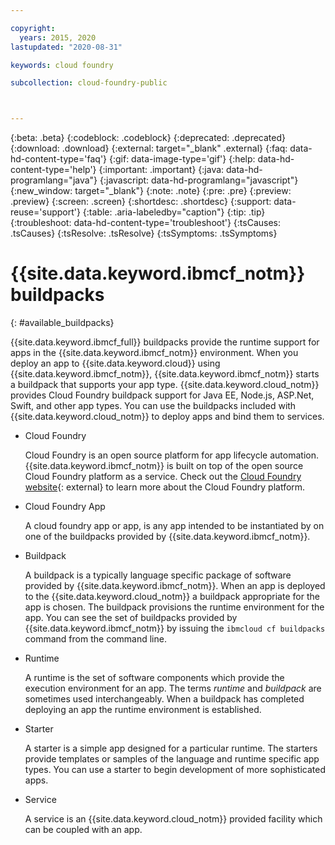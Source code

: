 ```yaml
---

copyright:
  years: 2015, 2020
lastupdated: "2020-08-31"

keywords: cloud foundry

subcollection: cloud-foundry-public



---
```



{:beta: .beta}
{:codeblock: .codeblock}
{:deprecated: .deprecated}
{:download: .download}
{:external: target="_blank" .external}
{:faq: data-hd-content-type='faq'}
{:gif: data-image-type='gif'}
{:help: data-hd-content-type='help'}
{:important: .important}
{:java: data-hd-programlang="java"}
{:javascript: data-hd-programlang="javascript"}
{:new_window: target="_blank"}
{:note: .note}
{:pre: .pre}
{:preview: .preview}
{:screen: .screen}
{:shortdesc: .shortdesc}
{:support: data-reuse='support'}
{:table: .aria-labeledby="caption"}
{:tip: .tip}
{:troubleshoot: data-hd-content-type='troubleshoot'}
{:tsCauses: .tsCauses}
{:tsResolve: .tsResolve}
{:tsSymptoms: .tsSymptoms}

# {{site.data.keyword.ibmcf_notm}} buildpacks
{: #available_buildpacks}

{{site.data.keyword.ibmcf_full}} buildpacks provide the runtime support for apps in the {{site.data.keyword.ibmcf_notm}} environment. When you deploy an app to {{site.data.keyword.cloud}} using {{site.data.keyword.ibmcf_notm}}, {{site.data.keyword.ibmcf_notm}} starts a buildpack that supports your app type. {{site.data.keyword.cloud_notm}} provides Cloud Foundry buildpack support for Java EE, Node.js, ASP.Net, Swift, and other app types.
You can use the buildpacks included with {{site.data.keyword.cloud_notm}} to deploy apps and bind them to services.

*  Cloud Foundry

    Cloud Foundry is an open source platform for app lifecycle automation.  {{site.data.keyword.ibmcf_notm}} is built on top of the open source Cloud Foundry platform as a service. Check out the [Cloud Foundry website](https://www.cloudfoundry.org/){: external} to learn more about the Cloud Foundry platform.

*  Cloud Foundry App

   A cloud foundry app or app, is any app intended to be instantiated by on one of the buildpacks provided by {{site.data.keyword.ibmcf_notm}}.

*  Buildpack

   A buildpack is a typically language specific package of software provided by {{site.data.keyword.ibmcf_notm}}. When an app is deployed to the {{site.data.keyword.cloud_notm}} a buildpack appropriate for the app is chosen. The buildpack provisions the runtime environment for the app.  You can see the set of buildpacks provided by {{site.data.keyword.ibmcf_notm}} by issuing the `ibmcloud cf buildpacks` command from the command line.

*  Runtime

   A runtime is the set of software components which provide the execution environment for an app.  The terms *runtime* and *buildpack* are sometimes used interchangeably.  When a buildpack has completed deploying an app the runtime environment is established.

*  Starter

   A starter is a simple app designed for a particular runtime. The starters provide templates or samples of the language and runtime specific app types. You can use a starter to begin development of more sophisticated apps.

*  Service

   A service is an {{site.data.keyword.cloud_notm}} provided facility which can be coupled with an app.


